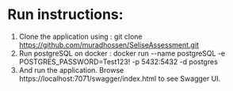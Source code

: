 # Run instructions:

 
1. Clone the application using : git clone https://github.com/muradhossen/SeliseAssessment.git
2. Run postgreSQL on docker : docker run --name postgreSQL -e POSTGRES_PASSWORD=Test123! -p 5432:5432 -d postgres
3. And run the application. Browse https://localhost:7071/swagger/index.html to see Swagger UI.
